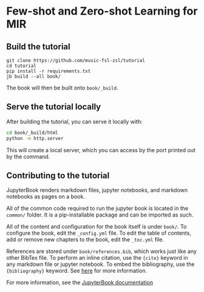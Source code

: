 # Few-shot and Zero-shot Learning for MIR

## Build the tutorial

```
git clone https://github.com/music-fsl-zsl/tutorial 
cd tutorial
pip install -r requirements.txt
jb build --all book/
```

The book will then be built onto `book/_build`. 

## Serve the tutorial locally

After building the tutorial, you can serve it locally with:

```bash
cd book/_build/html
python -m http.server
```

This will create a local server, which you can access by the port printed out by the command. 

## Contributing to the tutorial

JupyterBook renders markdown files, jupyter notebooks, and markdown notebooks as pages on a book. 

All of the common code required to run the jupyter book is located in the `common/` folder. It is a pip-installable package and can be imported as such. 

All of the content and configuration for the book itself is under `book/`. To configure the book, edit the `_config.yml` file. To edit the table of contents, add or remove new chapters to the book, edit the `_toc.yml` file. 

References are stored under `book/references.bib`, which works just like any other BibTex file. To perform an inline citation, use the `{cite}` keyword in any markdown file or jupyter notebook. To embed the bibliography, use the `{bibliography}` keyword. See [here](https://jupyterbook.org/en/stable/content/citations.html) for more information. 

For more information, see the [JupyterBook documentation](https://jupyterbook.org/en/stable/content/)
